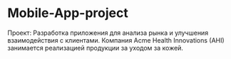 # Mobile-App-project
Проект: Разработка приложения для анализа рынка и улучшения взаимодействия с клиентами. Компания Acme Health Innovations (AHI) занимается реализацией продукции за уходом за кожей. 
